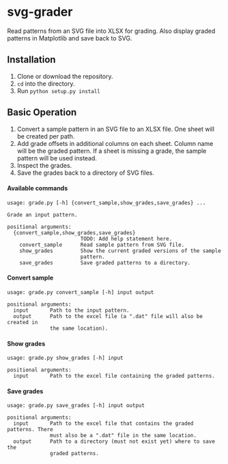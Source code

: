 # svg-grader
Read patterns from an SVG file into XLSX for grading. Also display graded patterns in Matplotlib and save back to SVG.

## Installation
1. Clone or download the repository.
2. `cd` into the directory.
3. Run `python setup.py install`

## Basic Operation

1. Convert a sample pattern in an SVG file to an XLSX file. One sheet will be created per path.
2. Add grade offsets in additional columns on each sheet. Column name will be the graded pattern. If a sheet is missing a grade, the sample pattern will be used instead.
3. Inspect the grades.
4. Save the grades back to a directory of SVG files.

#### Available commands
```
usage: grade.py [-h] {convert_sample,show_grades,save_grades} ...

Grade an input pattern.

positional arguments:
  {convert_sample,show_grades,save_grades}
                        TODO: Add help statement here.
    convert_sample      Read sample pattern from SVG file.
    show_grades         Show the current graded versions of the sample
                        pattern.
    save_grades         Save graded patterns to a directory.
```

#### Convert sample
```
usage: grade.py convert_sample [-h] input output

positional arguments:
  input       Path to the input pattern.
  output      Path to the excel file (a ".dat" file will also be created in
              the same location).
```

#### Show grades
```
usage: grade.py show_grades [-h] input

positional arguments:
  input       Path to the excel file containing the graded patterns.
```

#### Save grades
```
usage: grade.py save_grades [-h] input output

positional arguments:
  input       Path to the excel file that contains the graded patterns. There
              must also be a ".dat" file in the same location.
  output      Path to a directory (must not exist yet) where to save the
              graded patterns.
```
